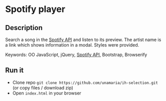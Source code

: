 # Spotify player

## Description

Search a song in the [Spotify API](https://developer.spotify.com/web-api/search-item/) and listen to its preview. The artist name is a link which shows information in a modal. Styles were provided.

Keywords: OO JavaScript, jQuery, [Spotify API](https://developer.spotify.com/web-api/search-item/), Bootstrap, Browserify

## Run it

* Clone repo `git clone https://github.com/unamaria/ih-selection.git` (or copy files / download zip)
* Open `index.html` in your browser
